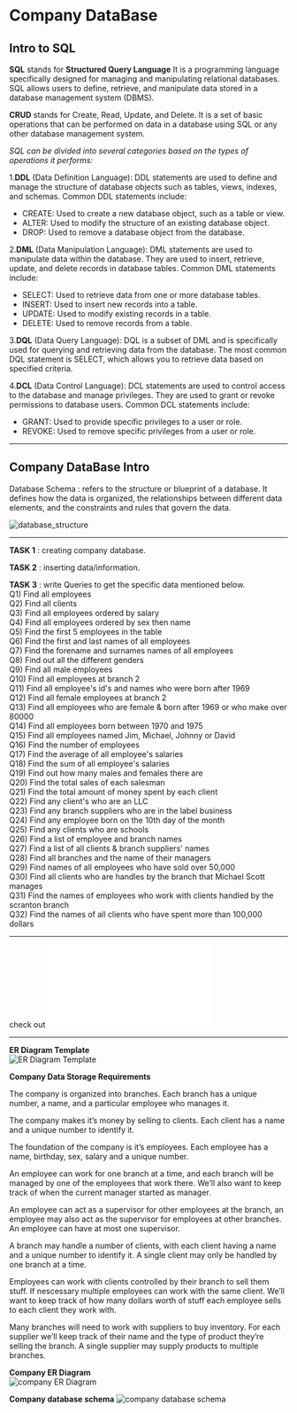 # Company DataBase

## Intro to SQL
**SQL** stands for **Structured Query Language**
It is a programming language specifically designed for managing and manipulating relational databases. 
SQL allows users to define, retrieve, and manipulate data stored in a database management system (DBMS).

**CRUD** stands for Create, Read, Update, and Delete. It is a set of basic operations that can be performed on data in a database using SQL or any other database management system.

*SQL can be divided into several categories based on the types of operations it performs:*

1.**DDL** (Data Definition Language): DDL statements are used to define and manage the structure of database objects such as tables, views, indexes, and schemas. Common DDL statements include:
- CREATE: Used to create a new database object, such as a table or view.
- ALTER: Used to modify the structure of an existing database object.
- DROP: Used to remove a database object from the database.

2.**DML** (Data Manipulation Language): DML statements are used to manipulate data within the database. They are used to insert, retrieve, update, and delete records in database tables. Common DML statements include:
- SELECT: Used to retrieve data from one or more database tables.
- INSERT: Used to insert new records into a table.
- UPDATE: Used to modify existing records in a table.
- DELETE: Used to remove records from a table.

3.**DQL** (Data Query Language): DQL is a subset of DML and is specifically used for querying and retrieving data from the database. The most common DQL statement is SELECT, which allows you to retrieve data based on specified criteria.

4.**DCL** (Data Control Language): DCL statements are used to control access to the database and manage privileges. They are used to grant or revoke permissions to database users. Common DCL statements include:
- GRANT: Used to provide specific privileges to a user or role.
- REVOKE: Used to remove specific privileges from a user or role.
___
## Company DataBase Intro

Database Schema 
: refers to the structure or blueprint of a database. It defines how the data is organized, the relationships between different data elements, and the constraints and rules that govern the data.


![database_structure](database-intro.jpg)

___

**TASK 1** : creating company database.

**TASK 2** : inserting data/information.

**TASK 3** : write Queries to get the specific data mentioned below.<br>
Q1) Find all employees<br>
Q2) Find all clients<br>
Q3) Find all employees ordered by salary<br>
Q4) Find all employees ordered by sex then name<br>
Q5) Find the first 5 employees in the table<br>
Q6) Find the first and last names of all employees<br>
Q7) Find the forename and surnames names of all employees<br>
Q8) Find out all the different genders<br>
Q9) Find all male employees<br>
Q10) Find all employees at branch 2<br>
Q11) Find all employee's id's and names who were born after 1969<br>
Q12) Find all female employees at branch 2<br>
Q13) Find all employees who are female & born after 1969 or who make over 80000<br>
Q14) Find all employees born between 1970 and 1975<br>
Q15) Find all employees named Jim, Michael, Johnny or David<br>
Q16) Find the number of employees<br>
Q17) Find the average of all employee's salaries<br>
Q18) Find the sum of all employee's salaries<br>
Q19) Find out how many males and females there are<br>
Q20) Find the total sales of each salesman<br>
Q21) Find the total amount of money spent by each client<br>
Q22) Find any client's who are an LLC<br>
Q23) Find any branch suppliers who are in the label business<br>
Q24) Find any employee born on the 10th day of the month<br>
Q25) Find any clients who are schools<br>
Q26) Find a list of employee and branch names<br>
Q27) Find a list of all clients & branch suppliers' names<br>
Q28) Find all branches and the name of their managers<br>
Q29) Find names of all employees who have sold over 50,000<br>
Q30) Find all clients who are handles by the branch that Michael Scott manages<br>
Q31) Find the names of employees who work with clients handled by the scranton branch<br>
Q32) Find the names of all clients who have spent more than 100,000 dollars<br>

___

check out ![SQL code](company-database.sql)

___
**ER Diagram Template**  
![ER Diagram Template](erd-template.png)

**Company Data Storage Requirements**

The company is organized into branches. Each branch has a unique number, a name, and a particular employee who manages it.

The company makes it’s money by selling to clients. Each client has a name and a unique number to identify it.

The foundation of the company is it’s employees. Each employee has a name, birthday, sex, salary and a unique number.

An employee can work for one branch at a time, and each branch will be managed by one of the employees that work there. We’ll also want to keep track of when the current manager started as manager.

An employee can act as a supervisor for other employees at the branch, an employee may also act as the supervisor for employees at other branches. An employee can have at most one supervisor.

A branch may handle a number of clients, with each client having a name and a unique number to identify it. A single client may only be handled by one branch at a time.

Employees can work with clients controlled by their branch to sell them stuff. If nescessary multiple employees can work with the same client. We’ll want to keep track of how many dollars worth of stuff each employee sells to each client they work with.

Many branches will need to work with suppliers to buy inventory. For each supplier we’ll keep track of their name and the type of product they’re selling the branch. A single supplier may supply products to multiple branches.

**Company ER Diagram**  
![company ER Diagram](company-erd.png)

**Company database schema**
![company database schema](database-schema.PNG)
